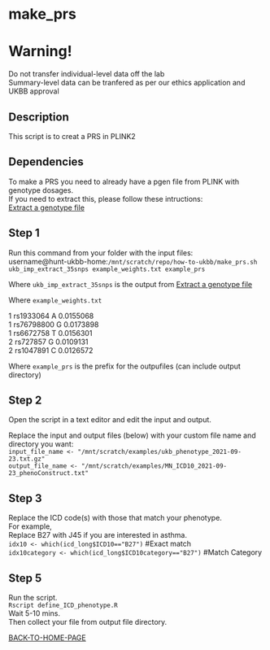 # make_prs

# Warning!
Do not transfer individual-level data off the lab    
Summary-level data can be tranfered as per our ethics application and UKBB approval   

## Description
This script is to creat a PRS in PLINK2 

## Dependencies
To make a PRS you need to already have a pgen file from PLINK with genotype dosages.    
If you need to extract this, please follow these intructions:        
[Extract a genotype file](https://github.com/hunt-genes/how-to-ukbb/blob/main/extract/extract.md)    

## Step 1
Run this command from your folder with the input files:     
username@hunt-ukbb-home:`/mnt/scratch/repo/how-to-ukbb/make_prs.sh ukb_imp_extract_35snps example_weights.txt example_prs`

Where `ukb_imp_extract_35snps` is the output from [Extract a genotype file](https://github.com/hunt-genes/how-to-ukbb/blob/main/extract/extract.md)     

Where `example_weights.txt`    

1	rs1933064	A	0.0155068    
1	rs76798800	G	0.0173898    
1	rs6672758	T	0.0156301    
2	rs727857	G	0.0109131    
2	rs1047891	C	0.0126572    

Where `example_prs` is the prefix for the outpufiles (can include output directory)    

## Step 2
Open the script in a text editor and edit the input and output.     

Replace the input and output files (below) with your custom file name and directory you want:      
`input_file_name <- "/mnt/scratch/examples/ukb_phenotype_2021-09-23.txt.gz"`    
`output_file_name <- "/mnt/scratch/examples/MN_ICD10_2021-09-23_phenoConstruct.txt"`     

## Step 3
Replace the ICD code(s) with those that match your phenotype.  
For example,     
Replace B27 with J45 if you are interested in asthma.    
`idx10 <- which(icd_long$ICD10=="B27")` #Exact match    
`idx10category <- which(icd_long$ICD10category=="B27")` #Match Category     

## Step 5
Run the script.   
`Rscript define_ICD_phenotype.R`    
Wait 5-10 mins.   
Then collect your file from output file directory.     

[BACK-TO-HOME-PAGE](https://github.com/benbrumpton/how-to-ukbb)
